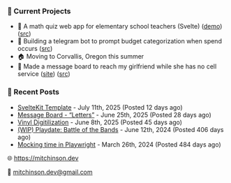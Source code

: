 ### 📌 Current Projects
- 📝 A math quiz web app for elementary school teachers (Svelte) ([demo](https://quiz-staging.mitchinson.dev/)) ([src](https://github.com/bmitchinson/budget-entry))
- 💸 Building a telegram bot to prompt budget categorization when spend occurs ([src](https://github.com/bmitchinson/sms-accountant))
- 🏠 Moving to Corvallis, Oregon this summer
- 💌 Made a message board to reach my girlfriend while she has no cell service ([site](https://letters.mitchinson.dev/)) ([src](https://github.com/bmitchinson/letters))

### 📝 Recent Posts

- [SvelteKit Template](https://blog.mitchinson.dev/sveltekit-template) - July 11th, 2025 (Posted 12 days ago)
- [Message Board - “Letters”](https://blog.mitchinson.dev/letters) - June 25th, 2025 (Posted 28 days ago)
- [Vinyl Digitilization](https://blog.mitchinson.dev/vinyl) - June 8th, 2025 (Posted 45 days ago)
- [(WIP) Playdate: Battle of the Bands](https://blog.mitchinson.dev/playdate-dev-one) - June 12th, 2024 (Posted 406 days ago)
- [Mocking time in Playwright](https://blog.mitchinson.dev/playwright-mock-time) - March 26th, 2024 (Posted 484 days ago)

🌐 https://mitchinson.dev

💌 mitchinson.dev@gmail.com